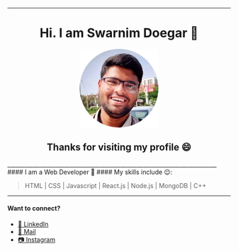 __________________________________________________________________________
<h1 align="center">Hi. I am Swarnim Doegar 👋</h1>
<p align="center"><img  src="./assests/me-circle.png" alt="My photo"></p>
<h2 align="center" >Thanks for visiting my profile 😄</h2>
__________________________________________________________________________
#### I am a Web Developer 🥳
#### My skills include 😉:

> HTML | CSS | Javascript | React.js | Node.js | MongoDB | C++
__________________________________________________________________________
#### Want to connect?
* <a href="https://www.linkedin.com/in/swarnim-doegar/">💼 LinkedIn </a>
* <a href="mailto:swarnimdoegar@gmail.com">📩 Mail <a>
* <a href="https://www.instagram.com/minraws404/">📷 Instagram </a>


